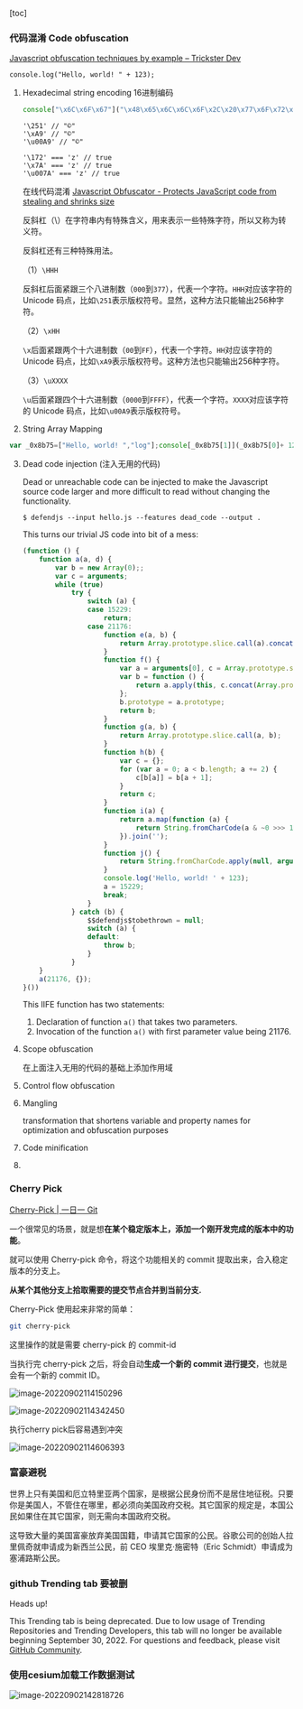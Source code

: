 [toc]

### 代码混淆 Code obfuscation 

[Javascript obfuscation techniques by example – Trickster Dev](https://www.trickster.dev/post/javascript-obfuscation-techniques-by-example/)

`console.log("Hello, world! " + 123);`

1. Hexadecimal string encoding  16进制编码

   ```js
   console["\x6C\x6F\x67"]("\x48\x65\x6C\x6C\x6F\x2C\x20\x77\x6F\x72\x6C\x64\x21\x20"+ 123)
   ```

   

   ```
   '\251' // "©"
   '\xA9' // "©"
   '\u00A9' // "©"
   
   '\172' === 'z' // true
   '\x7A' === 'z' // true
   '\u007A' === 'z' // true
   ```

   在线代码混淆 [Javascript Obfuscator - Protects JavaScript code from stealing and shrinks size](https://javascriptobfuscator.com/Javascript-Obfuscator.aspx)

   反斜杠（\）在字符串内有特殊含义，用来表示一些特殊字符，所以又称为转义符。

   反斜杠还有三种特殊用法。

   （1）`\HHH`

   反斜杠后面紧跟三个八进制数（`000`到`377`），代表一个字符。`HHH`对应该字符的 Unicode 码点，比如`\251`表示版权符号。显然，这种方法只能输出256种字符。

   （2）`\xHH`

   `\x`后面紧跟两个十六进制数（`00`到`FF`），代表一个字符。`HH`对应该字符的 Unicode 码点，比如`\xA9`表示版权符号。这种方法也只能输出256种字符。

   （3）`\uXXXX`

   `\u`后面紧跟四个十六进制数（`0000`到`FFFF`），代表一个字符。`XXXX`对应该字符的 Unicode 码点，比如`\u00A9`表示版权符号。

   

2.  String Array Mapping

   ```js
   var _0x8b75=["Hello, world! ","log"];console[_0x8b75[1]](_0x8b75[0]+ 123)
   ```

   

3. Dead code injection (注入无用的代码)

   Dead or unreachable code can be injected to make the Javascript source code larger and more difficult to read without changing the functionality.

   ```shell
   $ defendjs --input hello.js --features dead_code --output .
   ```

   This turns our trivial JS code into bit of a mess:

   ```javascript
   (function () {
       function a(a, d) {
           var b = new Array(0);;
           var c = arguments;
           while (true)
               try {
                   switch (a) {
                   case 15229:
                       return;
                   case 21176:
                       function e(a, b) {
                           return Array.prototype.slice.call(a).concat(Array.prototype.slice.call(b));
                       }
                       function f() {
                           var a = arguments[0], c = Array.prototype.slice.call(arguments, 1);
                           var b = function () {
                               return a.apply(this, c.concat(Array.prototype.slice.call(arguments)));
                           };
                           b.prototype = a.prototype;
                           return b;
                       }
                       function g(a, b) {
                           return Array.prototype.slice.call(a, b);
                       }
                       function h(b) {
                           var c = {};
                           for (var a = 0; a < b.length; a += 2) {
                               c[b[a]] = b[a + 1];
                           }
                           return c;
                       }
                       function i(a) {
                           return a.map(function (a) {
                               return String.fromCharCode(a & ~0 >>> 16) + String.fromCharCode(a >> 16);
                           }).join('');
                       }
                       function j() {
                           return String.fromCharCode.apply(null, arguments);
                       }
                       console.log('Hello, world! ' + 123);
                       a = 15229;
                       break;
                   }
               } catch (b) {
                   $$defendjs$tobethrown = null;
                   switch (a) {
                   default:
                       throw b;
                   }
               }
       }
       a(21176, {});
   }())
   ```

   This IIFE function has two statements:

   1. Declaration of function `a()` that takes two parameters.
   2. Invocation of the function `a()` with first parameter value being 21176.

4. Scope obfuscation

   在上面注入无用的代码的基础上添加作用域

5. Control flow obfuscation

   

6. Mangling

   transformation that shortens variable and property names for optimization and obfuscation purposes

7. Code minification

8. 



### Cherry Pick

[Cherry-Pick | 一日一 Git](https://juejin.cn/post/6844903479421435918)

一个很常见的场景，就是想**在某个稳定版本上，添加一个刚开发完成的版本中的功能**。

就可以使用 Cherry-pick 命令，将这个功能相关的 commit 提取出来，合入稳定版本的分支上。

**从某个其他分支上拾取需要的提交节点合并到当前分支.**

Cherry-Pick 使用起来非常的简单：

```sh
git cherry-pick 
```

这里操作的就是需要 cherry-pick 的 commit-id

当执行完 cherry-pick 之后，将会自动**生成一个新的 commit  进行提交**，也就是会有一个新的 commit ID。

![image-20220902114150296](./imgs/image-20220902114150296.png)

![image-20220902114342450](./imgs/image-20220902114342450.png)

执行cherry pick后容易遇到冲突

![image-20220902114606393](./imgs/image-20220902114606393.png)




### 富豪避税

世界上只有美国和厄立特里亚两个国家，是根据公民身份而不是居住地征税。只要你是美国人，不管住在哪里，都必须向美国政府交税。其它国家的规定是，本国公民如果住在其它国家，则无需向本国政府交税。

这导致大量的美国富豪放弃美国国籍，申请其它国家的公民。谷歌公司的创始人拉里佩奇就申请成为新西兰公民，前 CEO 埃里克·施密特（Eric Schmidt）申请成为塞浦路斯公民。



### github Trending tab 要被删

Heads up!

This Trending tab is being deprecated. Due to low usage of Trending Repositories and Trending Developers, this tab will no longer be available beginning September 30, 2022. For questions and feedback, please visit [GitHub Community](https://github.com/community/community/discussions/categories/general).



### 使用cesium加载工作数据测试

![image-20220902142818726](./imgs/image-20220902142818726.png)
